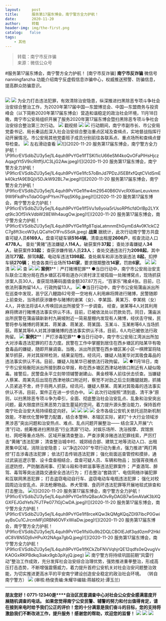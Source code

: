```yaml
---
layout:     post
title:      服务第17届东博会，南宁警方全力护航！
date:       2020-11-20
author:     转载
header-img: img/the-first.png
catalog:   false
tags:
    - 其他
---
```


<blockquote><p>转载：南宁市反诈骗<br>
来源：微信公众号</p></blockquote>

#服务第17届东博会，南宁警方全力护航！
[南宁市反诈骗]
**南宁市反诈骗**
微信号nanningfanzha
功能介绍南宁反虚假信息诈骗中心，权威推送预警、防骗信息，提高群众防骗意识。

##
![]({{site.baseurl}}/postimg/P9ficrEVSdibbSahGAohhYfky53ffm6ZicV85b7MehiabwzaImg4owaDavFA7gMkpkdtKYCnVMpz4KVYyYvE9IFKFQ.gif)
![]({{site.baseurl}}/postimg/P9ficrEVSdibZU3y5ej1L4quh9PvYGe1lfrW7WzQuCicy7ricXIqZMicibpVRw8u8mgzanlamiaeuOBbAz6gdLrVxv1xA.png)
为全力打击违法犯罪，有效清除治安隐患，纵深推进扫黑除恶专项斗争社会治安综合整治工作，为2020年第17届中国—东盟博览会、中国—东盟商务与投资峰会（以下简称2020年第17届东博会）营造和谐稳定的政治社会环境，11月18日晚，南宁市公安局组织开展了服务2020年第17届东博会暨扫黑除恶专项斗争社会治安综合整治第三次行动。
![]({{site.baseurl}}/postimg/Ljib4So7yuWgegCWibHpTO9zltHia54SWUiaQLJhnnclURFkB8MdTj9ZeblQBOYKOVhP13rZCEx9iccZeXuMkrKYF6Q.gif)
戳视频
![]({{site.baseurl}}/postimg/Ljib4So7yuWgegCWibHpTO9zltHia54SWUiaQLJhnnclURFkB8MdTj9ZeblQBOYKOVhP13rZCEx9iccZeXuMkrKYF6Q.gif)
![]({{site.baseurl}}/postimg/P9ficrEVSdibZU3y5ej1L4quh9PvYGe1lfRxxs4PT9icjJJRx0bGbxRg8cV4jibKA5AJCqWtKOX1IuG2BjeJ8uhsOA.jpeg)
行动期间，南宁市副市长、市公安局党委书记、局长秦运彪深入社会治安综合整治重点区域及查缉点，实地督战指挥行动开展情况。市公安局其他党委班子成员分别前往各联系点、重点场所和查缉点督导检查。
![]({{site.baseurl}}/postimg/7SPO0mRJt6CXfVLnIS93sW7EGTL3GrsWmIwDA2I4m6OSqpNRpP7FNEFn8hnZnnSz1PIatEDIOwYeZjhskP7fzlhE7YAK7CMA.svg)
左右滑动查看
![]({{site.baseurl}}/postimg/7SPO0mRJt6CXfVLnIS93sW7EGTL3GrsWmIwDA2I4m6OSqpNRpP7FNEFn8hnZnnSz1PIatEDIOwYeZjhskP7fzlhE7YAK7CMA.svg)![](2020-11-20
服务第17届东博会，南宁警方全力护航！\\P9ficrEVSdibZU3y5ej1L4quh9PvYGe1lfTSKI1icU66eSM4koQvOFaPIHsHjczAqagtYt5V9icRItffjUC3LjG2Aw.jpeg)![](2020-11-20
服务第17届东博会，南宁警方全力护航！\\P9ficrEVSdibZU3y5ej1L4quh9PvYGe1lfc57oBnJd7PDzJI5EBfxfQqtCVIdSmEk40kzfA9EBQjV5DJkW92BL7w.jpeg)![](2020-11-20
服务第17届东博会，南宁警方全力护航！\\P9ficrEVSdibZU3y5ej1L4quh9PvYGe1lfw4m29540B6OVvcRX6ianLeuvkmn9W9FkdPrsTdaOGgnPYsm7FqqSK6g.jpeg)![](2020-11-20
服务第17届东博会，南宁警方全力护航！\\P9ficrEVSdibZU3y5ej1L4quh9PvYGe1lf5Vu1s6yoia5rUsoRPficfdOrlBp2LYXqt9ic3Of5VkVdbW28EWh4augOw.jpeg)![](2020-11-20
服务第17届东博会，南宁警方全力护航！\\P9ficrEVSdibZU3y5ej1L4quh9PvYGe1lfg8TqiaLatmnmEhGymEdAv0K1ckC2C7g8ft3icoW3yLQCaYeO1FruSSdA.jpeg)
**战果**
据统计，此次行动南宁警方共盘查可疑人员**6169人**，盘查可疑车辆**5164辆**。清查出租屋**2606户**，核查流动人口
**4778人**。
查处“黄赌”违法嫌疑人**114人**，破获案件**37起**；
查处涉毒嫌疑人**34人**，破获案件**33起**；
查获涉嫌传销人员**23人**；
查处交通违法行为**2098起**，其中酒驾**77起**，醉驾**8起**，电动车违法**1398起**，查处飙车和非法改装违法
**8起**，扣押车辆**270辆**；
检查各类行业场所**1341家**，要求限期整改**14家**，罚款**6家**。
![]({{site.baseurl}}/postimg/P9ficrEVSdibZU3y5ej1L4quh9PvYGe1lfTWoLMn5KCfj4xzYfdWgnwg2MWchOrbjXKBTkx6pla5nUzY77V6KkKQ.jpeg)
![]({{site.baseurl}}/postimg/P9ficrEVSdibZU3y5ej1L4quh9PvYGe1lfIvhctoRcHiaqU8qicFExRT77aqrtw9Aayv9FclaHyQwRIzvnibdYhW0BA.jpeg)
清
![]({{site.baseurl}}/postimg/P9ficrEVSdibZU3y5ej1L4quh9PvYGe1lfFDQ32JT81xO5sE4qgxD89j3wmaSN4uNPicZ9IibEPMe2u72KN2vZfH9w.jpeg)
![]({{site.baseurl}}/postimg/P9ficrEVSdibZU3y5ej1L4quh9PvYGe1lfbQtStBd4Fn3oTrwYkQfFwJf4aInIFqrjrrJV4ujlbr2jKK2aiaPUlvQ.jpeg)
查
![]({{site.baseurl}}/postimg/P9ficrEVSdibZU3y5ej1L4quh9PvYGe1lfABZb2lOBb6JdibcbuuJAqsibt4ukhkORgAtljb3xjZUcIoCia2uKhibxKw.jpeg)
![]({{site.baseurl}}/postimg/P9ficrEVSdibZU3y5ej1L4quh9PvYGe1lfeeibl6Ove6mPEzbqjJiaYYyicfU1c4JuNdYa4l3lQPicOB4ziaujZdw8FNw.jpeg)
**案例1****｜严打赌博犯罪**
●当日行动中，南宁市公安局治安支队联合江南分局在西乡塘区石埠街道办兴贤村渌王坡捣毁一处赌博窝点，现场抓获涉案人员30人，查获现场筹码面值金额307.87万元，“百家乐”赌桌4张。目前，已依法刑事拘留14人，行政拘留13人。
![]({{site.baseurl}}/postimg/P9ficrEVSdibZU3y5ej1L4quh9PvYGe1lfTS3Htj4kiawGbyovzfZ2Ric9ofrnicrVgIL6ania7t7GicjIZf10YyXiaibdw.jpeg)
●当日行动中，南宁市公安局蒲庙派出所在巡查中发现，邕宁区八鲤路62号旁一空地有人利用麻将牌进行赌博，民警随即上前查处，当场抓获涉嫌参与赌博的谢某（女）、李某国、黄某万、李某桃（女）4人，并依法将该4人传唤回派出所接受下一步调查。
经查，谢某等4人对其利用麻将牌进行赌博违法事实供认不讳，目前，已被依法处以罚款处罚。同日，蒲庙派出所民警在蒲庙镇新新村九碗坡附近一简易屋棚内发现有人赌博，经伏击守候，民警将参与赌博的蒋某其、蒋某谦、蒋某波、蒋某国、玉某斗、玉某彬等6人当场抓获。蒋某其等6人对其涉嫌赌博的违法事实供认不讳，目前，6人均已被依法行政拘留。
![]({{site.baseurl}}/postimg/P9ficrEVSdibZU3y5ej1L4quh9PvYGe1lfegmsDHyU1lam6p0VLEy6gSLxG551z4x41iaJ861GmUplGszbHggbApA.jpeg)
**案例2****｜严打涉毒犯罪**
●当日行动中，南宁市公安局江湾派出所加大对涉毒违法犯罪的打击力度。民警在工作中掌握到居住在西乡塘区的陆某华有吸食毒品的嫌疑，随即开展调查。当晚，派出所民警在西乡塘区某小区一棋牌室将陆某华抓获，并对其尿样检测，结果呈阳性。经讯问，嫌疑人陆某华对其吸食毒品的违法事实供认不讳。目前，嫌疑人陆某华已被依法行政拘留。
![]({{site.baseurl}}/postimg/P9ficrEVSdibZU3y5ej1L4quh9PvYGe1lfxkH3nFzsrg5Eth16r6u41rYiakWJhUZrXPyUXJxfT6G9G7jGypiacffQ.jpeg)
●11月18日，南宁市公安局衡阳派出所接到群众举报，称在西乡塘区西津站地铁口附近有人疑似吸毒。接警后，民警盘永平立刻带领辅警谢建山、黄金榜等人前往伏击侦查。当嫌疑人蔡某、周某先后出现在西津地铁口附近时，察觉不对劲之后立刻撒腿就跑，抓捕人员紧追不舍，终于将两人抓获。经讯问，嫌疑人蔡某、周某对其吸毒的违法事实供认不讳，目前，案件正在进一步侦办中。
![]({{site.baseurl}}/postimg/P9ficrEVSdibZU3y5ej1L4quh9PvYGe1lfSADk9RZBytUMxlA4WbdKfMapfcPWKEdCAU35JqLbibTXPTicZyrNo5eA.jpeg)
此次行动按照“清到底、清干净”原则，以扫黑除恶专项斗争为牵引，全面、彻底整治社会治安乱点、乱象和治安突出问题，最大限度挤压黑恶势力滋生蔓延的空间，着力提升源头整治能力，保持首府南宁社会治安大局持续稳定向好。
![]({{site.baseurl}}/postimg/P9ficrEVSdibZU3y5ej1L4quh9PvYGe1lfuUiaAATzice0egbSuwBEIzm0MjfQibMG1hFdtEf8Jic9U35x2R4etFCRPw.jpeg)
![]({{site.baseurl}}/postimg/P9ficrEVSdibZU3y5ej1L4quh9PvYGe1lfcg0eItxiauTwsLeJrjtUZLibcvSoJ9Bea7icLPe6v9m5jhKhh3l7nGbicg.jpeg)
![]({{site.baseurl}}/postimg/Ljib4So7yuWhrypMYO9PGlB0BqwJBKriby3JN5iastJBtdF0soVjXGxPUic0oBYzjFBziakcfgnLN8r5iaGQc469meJQ.png)
![]({{site.baseurl}}/postimg/P9ficrEVSdibZU3y5ej1L4quh9PvYGe1lffYVRSvx2vORUYzajCdm7Zian33E1R7QHEXkibiagG0Dlzx3n7icOrP15yA.jpeg)
全市各级公安机关依托巡防新机制效能，不断优化警种警力配置，结合本警种、本辖区实际，紧盯“十大行业领域涉黑涉恶”突出问题和治安热点、难点、乱点问题开展整治——
结合深入开展“六清”行动，统筹推进扫黑除恶“行业清源”行动，对娱乐场所、洗浴按摩、宾馆旅社、网吧等重点场所、区域开展清查整治，严查涉黄涉赌违法犯罪线索，严厉打击“黄赌”违法犯罪；
清查整治城中村、城郊结合部、建筑工地等流动人口、出租房集中区域，消除治安隐患；
以“净边2020”专项行动为重点，强力推进“两打两控”打击涉毒违法犯罪；
依法打击传销违法犯罪；
强化街面巡查管控和摸排，通过武装巡逻示警、设卡盘查相结合，盘查可疑人员、车辆和物品；
加强宵夜摊点巡逻防控，严防酗酒闹事、打架斗殴和寻衅滋事等违法犯罪案件；
严查酒驾、醉驾、毒驾等突出道路交通安全违法行为；
打击整治“套路贷”、电信网络诈骗犯罪和互联网黑恶犯罪；
打击盗窃电动自行车、盗窃电动车电瓶违法犯罪；
强化对校园周边治安乱点、非法枪爆物品、养犬管理、食药环违法犯罪等开展地毯式排查和打击整治。
![]({{site.baseurl}}/postimg/P9ficrEVSdibZU3y5ej1L4quh9PvYGe1lftRLibJOrZsMNlQXbx58D5obKbicFrrrLicVSuiawJJKlJfzIJEuvn8tGcA.jpeg)![](2020-11-20
服务第17届东博会，南宁警方全力护航！\\P9ficrEVSdibZU3y5ej1L4quh9PvYGe1lfsQBacAOlvRyDAGB7w5mAVaK3bXQGXFEJGdYefs7FJTPe077lGjCwDA.jpeg)![](2020-11-20
服务第17届东博会，南宁警方全力护航！\\P9ficrEVSdibZU3y5ej1L4quh9PvYGe1lf8rceKQw3kQMgKQqZDl97ibcP0GwiayBsCu1CJrcmMFj0RBN6OVFxWiaDw.jpeg)![](2020-11-20
服务第17届东博会，南宁警方全力护航！\\P9ficrEVSdibZU3y5ej1L4quh9PvYGe1lfsI0u9b2DQLCBOIEJdf3qd0zmP2HkldC8V8N5Dj6vHPuXt2NAga7gbQ.jpeg)![](2020-11-20
服务第17届东博会，南宁警方全力护航！\\P9ficrEVSdibZU3y5ej1L4quh9PvYGe1lfKCkZbFNVVqhjrQE12qdfs0eQvugVvKAOGxRKPBdkq3iakx9gb3pXyjQ.jpeg)
![]({{site.baseurl}}/postimg/P9ficrEVSdibZU3y5ej1L4quh9PvYGe1lf5ICWYiaQicYQ467ibpiaFz7puTC2SJIGmaVaG6K03cVCfl8jaBgV52HLFw.png)
南宁警方将持续巩固前期“风雷行动”整治工作成效，充分发挥社会治安综合治理优势，强势推进重拳整治，形成高压打击态势，不断增强震慑威力，着力提升首府公安机关对社会治安问题整治效能，为切实推进更高水平的平安南宁建设创造安全稳定的政治社会环境。
（转自南宁警方）
![]({{site.baseurl}}/postimg/m6vdLvvo6W6aCCOVM3fc1JRVjG0nwA9leMqJRjJp77nDaFqjYo2GLq5iauUdrachH8zrlxkdKrrr5mhMTX7fXwQ.jpeg)
(审核:杨俊责编:朱耀华编辑:蒋越校对:谭玉兰)
***
**朋友您好！0771-12340是****自治区民意调查中心对社会公众安全感满意度开展随机调查的电话。**
**如果您觉得南宁公安民警、辅警的努力和付出值得肯定，请在接到来电时给予我们公正的评价！您的十分满意是我们奋斗的目标，您的支持将激励我们不断改进工作，提升服务！感谢您的帮助，欢迎您的监督！**
![]({{site.baseurl}}/postimg/m6vdLvvo6W4tBmkSw7BynPAZ4dpgGzH6gPSKpMSPibm3ZZdwYARicAqYI6iaLTicawgZUezTc6lgHXWGaSqHwiav3qA.jpeg)
![]({{site.baseurl}}/postimg/m6vdLvvo6W4tBmkSw7BynPAZ4dpgGzH6dmhqpDKgZf4VOiaaxr6LcaFfRCPDEHukjOhPlt2iaH3NnVwoVk1xjWLw.jpeg)
![]({{site.baseurl}}/postimg/m6vdLvvo6W4tBmkSw7BynPAZ4dpgGzH62EZZ3JuBHMHzWr2pWjUukPSqx9WsRt3S4RWQicPNzhvt1LNVX5mbTSw.jpeg)
